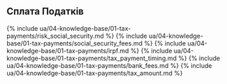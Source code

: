 ## Сплата Податків

{% include ua/04-knowledge-base/01-tax-payments/risk_social_security.md %}
{% include ua/04-knowledge-base/01-tax-payments/social_security_fees.md %}
{% include ua/04-knowledge-base/01-tax-payments/irpf.md %}
{% include ua/04-knowledge-base/01-tax-payments/tax_payment_timing.md %}
{% include ua/04-knowledge-base/01-tax-payments/bank_fees.md %}
{% include ua/04-knowledge-base/01-tax-payments/tax_amount.md %}
